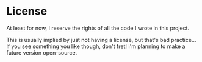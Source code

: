 # License

At least for now, I reserve the rights of all the code I wrote in this project.

This is usually implied by just not having a license, but that's bad practice... If you see something you like though, don't fret! I'm planning to make a future version open-source.
